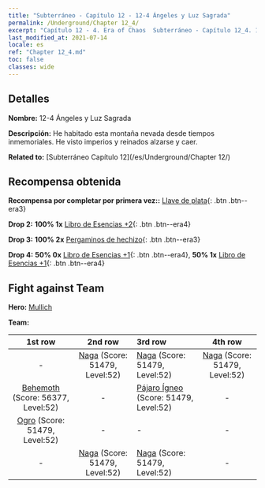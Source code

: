```yaml
---
title: "Subterráneo - Capítulo 12 - 12-4 Ángeles y Luz Sagrada"
permalink: /Underground/Chapter 12_4/
excerpt: "Capítulo 12 - 4. Era of Chaos  Subterráneo - Capítulo 12_4. 12-4 Ángeles y Luz Sagrada"
last_modified_at: 2021-07-14
locale: es
ref: "Chapter 12_4.md"
toc: false
classes: wide
---
```


## Detalles

 **Nombre:** 12-4 Ángeles y Luz Sagrada

 **Descripción:** He habitado esta montaña nevada desde tiempos inmemoriales. He visto imperios y reinados alzarse y caer.

 **Related to:** [Subterráneo Capítulo 12](/es/Underground/Chapter 12/)

## Recompensa obtenida

 **Recompensa por completar por primera vez::** [Llave de plata](/ItemsES/con_693/){: .btn .btn--era3}

 **Drop 2:** **100% 1x** [Libro de Esencias +2](/ItemsES/mat_53/){: .btn .btn--era4}

 **Drop 3:** **100% 2x** [Pergaminos de hechizo](/ItemsES/con_694/){: .btn .btn--era3}

 **Drop 4:** **50% 0x** [Libro de Esencias +1](/ItemsES/mat_46/){: .btn .btn--era4}, **50% 1x** [Libro de Esencias +1](/ItemsES/mat_46/){: .btn .btn--era4}


## Fight against Team
 **Hero:** [Mullich](/es/heroes/Mullich/)

 **Team:**


  | 1st row | 2nd row | 3rd row | 4th row |
  |:----:|:----:|:----|:----:|
  | - | [Naga](/es/units/Naga/) (Score: 51479, Level:52)  | [Naga](/es/units/Naga/) (Score: 51479, Level:52)  | [Naga](/es/units/Naga/) (Score: 51479, Level:52)  |
  | [Behemoth](/es/units/Behemoth/) (Score: 56377, Level:52)  | - | [Pájaro Ígneo](/es/units/Firebird/) (Score: 51479, Level:52)  | - |
  | [Ogro](/es/units/Ogre/) (Score: 51479, Level:52)  | - | - | - |
  | - | [Naga](/es/units/Naga/) (Score: 51479, Level:52)  | [Naga](/es/units/Naga/) (Score: 51479, Level:52)  | - |


